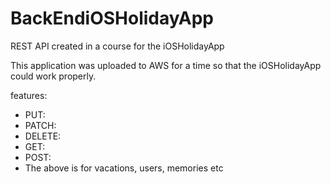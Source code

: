 # BackEndiOSHolidayApp
 REST API created in a course for the iOSHolidayApp 

This application was uploaded to AWS for a time so that the iOSHolidayApp could work properly.

features:
* PUT:
* PATCH: 
* DELETE: 
* GET: 
* POST: 
* The above is for vacations, users, memories etc 
